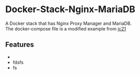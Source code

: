 # Docker-Stack-Nginx-MariaDB
 A Docker stack that has Nginx Proxy Manager and MariaDB.<br>
 The docker-compose file is a modified example from [jc21](https://github.com/NginxProxyManager/nginx-proxy-manager)
 

 <h2>Features</h2>
 
 - 
 - fdsfs
 - fs
